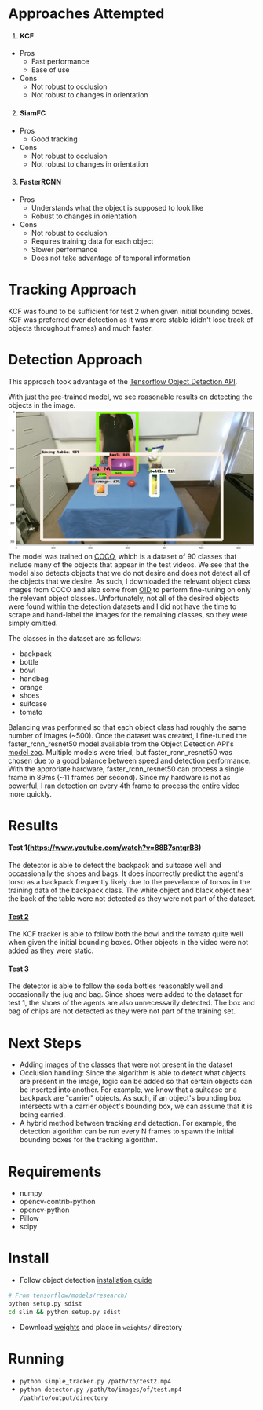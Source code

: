 # Approaches Attempted
1. #### KCF
  - Pros
    - Fast performance
    - Ease of use
  - Cons
    - Not robust to occlusion
    - Not robust to changes in orientation
2. #### SiamFC
  - Pros
    - Good tracking
  - Cons
    - Not robust to occlusion
    - Not robust to changes in orientation
3. #### FasterRCNN
  - Pros
    - Understands what the object is supposed to look like
    - Robust to changes in orientation
  - Cons
    - Not robust to occlusion
    - Requires training data for each object
    - Slower performance
    - Does not take advantage of temporal information
    
# Tracking Approach
KCF was found to be sufficient for test 2 when given initial bounding boxes. KCF was preferred over detection as it was more stable (didn't lose track of objects throughout frames) and much faster.

# Detection Approach
This approach took advantage of the [Tensorflow Object Detection API](https://github.com/tensorflow/models/tree/master/research/object_detection).

With just the pre-trained model, we see reasonable results on detecting the objects in the image.
![pre-trained model result](https://raw.githubusercontent.com/cheripai/object-tracker/master/doc/stock_detector_api.png)
The model was trained on [COCO](https://cocodataset.org), which is a dataset of 90 classes that include many of the objects that appear in the test videos.
We see that the model also detects objects that we do not desire and does not detect all of the objects that we desire.
As such, I downloaded the relevant object class images from COCO and also some from [OID](https://github.com/openimages/dataset) to perform fine-tuning on only the relevant object classes. Unfortunately, not all of the desired objects were found within the detection datasets and I did not have the time to scrape and hand-label the images for the remaining classes, so they were simply omitted. 

The classes in the dataset are as follows:
- backpack
- bottle
- bowl
- handbag
- orange
- shoes
- suitcase
- tomato

Balancing was performed so that each object class had roughly the same number of images (~500).
Once the dataset was created, I fine-tuned the faster_rcnn_resnet50 model available from the Object Detection API's [model zoo](https://github.com/tensorflow/models/blob/master/research/object_detection/g3doc/detection_model_zoo.md). Multiple models were tried, but faster_rcnn_resnet50 was chosen due to a good balance between speed and detection performance. With the approriate hardware, faster_rcnn_resnet50 can process a single frame in 89ms (~11 frames per second). Since my hardware is not as powerful, I ran detection on every 4th frame to process the entire video more quickly.

# Results
#### Test 1(https://www.youtube.com/watch?v=88B7sntgrB8)
The detector is able to detect the backpack and suitcase well and occassionally the shoes and bags.
It does incorrectly predict the agent's torso as a backpack frequently likely due to the prevelance of torsos in the training data of the backpack class.
The white object and black object near the back of the table were not detected as they were not part of the dataset.


#### [Test 2](https://www.youtube.com/watch?v=AcncBLv2fQs)
The KCF tracker is able to follow both the bowl and the tomato quite well when given the initial bounding boxes.
Other objects in the video were not added as they were static.

#### [Test 3](https://www.youtube.com/watch?v=_DbDzTgfPkk)
The detector is able to follow the soda bottles reasonably well and occasionally the jug and bag.
Since shoes were added to the dataset for test 1, the shoes of the agents are also unnecessarily detected.
The box and bag of chips are not detected as they were not part of the training set.


# Next Steps
- Adding images of the classes that were not present in the dataset
- Occlusion handling: Since the algorithm is able to detect what objects are present in the image, logic can be added so that certain objects can be inserted into another. For example, we know that a suitcase or a backpack are "carrier" objects. As such, if an object's bounding box intersects with a carrier object's bounding box, we can assume that it is being carried.
- A hybrid method between tracking and detection. For example, the detection algorithm can be run every N frames to spawn the initial bounding boxes for the tracking algorithm. 

# Requirements
- numpy
- opencv-contrib-python
- opencv-python
- Pillow
- scipy

# Install
- Follow object detection [installation guide](https://github.com/tensorflow/models/blob/master/research/object_detection/g3doc/installation.md)
 ```bash 
# From tensorflow/models/research/
python setup.py sdist
cd slim && python setup.py sdist
```
- Download [weights](https://drive.google.com/file/d/17_avhejr77uZOcxPkohk09YNKZ1yX45m/view?usp=sharing) and place in ```weights/``` directory

# Running
- ```python simple_tracker.py /path/to/test2.mp4```
- ```python detector.py /path/to/images/of/test.mp4 /path/to/output/directory```
